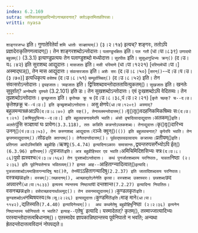 ```yaml
---
index: 6.2.169
sutra: जातिकालसुखादिभ्योऽनाच्छादनात्? क्तोऽकृतमितप्रतिपन्नाः।
vritti: nyasa

---
```

`शाङ्गरजग्धः` इति। गुणातेरितेर्वा `शमि धातोः सञ्ज्ञायाम्()` (३।२।१४) इत्यच्? शङ्गरः, ततोऽपि प्रज्ञादेराकृतिगणत्वादण्()। तेन शाङ्गरशब्दोऽन्तोदात्तः। `पलाण्डुभक्षितः` इति। `पल गतौ` (धा।पा।८३९) `उणादयो बहुलम्()` (3.3.1) इत्याण्डुप्रत्ययः तेन पलाण्डुशब्दो मध्योदात्तः। `सुरपीतः` इति। `सुसूधागुधिभ्यः क्रन्()` (द।उ।य८।४२) इति सुराशब्द आद्युदात्तः। `मासजातः` इति। `मसी परिमाणे` (धा।पा।१२२१) [`परिणामे`धा।पा।] अस्माद्घञ्(), तेन मास आद्युदात्तः। `संवत्सरजातः` इति। `अशेः सरः` (द।उ।८।५०) [`सरन्()`--द।उ।प।उ। (३।७०)] इत्यधिकृत्य `वसेश्च` (द।उ।८।५१) `सम्पूर्वाच्चित्()` (द।उ।८।५२) इति। तेन संवत्सरोऽन्तोदात्तः। `द्व्यहजातः। त्र्यहजातः` इति। द्वित्रिशब्दावन्तोदाततावित्युकतम्()। `सुखजातः` इति। खनतेः सुपूर्वात्? `अन्येष्वपि दृश्यते` (3.2.101) इति डः। तेन सुखशब्दोऽन्तोदात्तः। एवं दृःखशब्दोऽपि वेदितव्यः। तेन तृप्रशब्दोऽन्तोदात्तः। `कृच्छ्रजातः` इति। `कृतेच्छः क्रू च` (द।उ।८।३८,पं।उ।२।२१) [`कृते च्छक्? च--द।उ। `कृतेश्छक्रू च`--पं।उ।] इति कृच्छ्रशब्दोऽन्तोदात्तः। `असु क्षेणपे` (धा।पा।१२०९) अस्माद्? `बहुलमन्यत्र#आऽपि` (द।उ।८।४०) इति रक्(), तेनास्लमन्तोदात्तम्()। `वृ()तृ()वदहनिकमिकषिब्यः सः` (द।उ।९।२१) [कषियुमुचिभ्यः--द।उ।] इति बहुलवचनादमेरपि भवति। अंसो वृषादित्वादाद्युदात्तः। `अलकम्()` इति। अलतेः `पुंसि सञ्ज्ञायां घः प्रायेण` (3.3.118), ततः कन्निति कन्नन्तोऽप्लकशब्दः। तेनाद्युदात्तः। `कृ()वृ()दारिभ्य उनन्()` (पं।उ।३।५३), तेन करुणशब्द आद्युदात्तः। `रञ्जेः क्वुन्()` (()) इति बहुलवचनात्? कृपेरपि भवति। तेन कृपणमाद्युदात्तम्()। `सोढः` इति क्तान्तम्()। तेनैतदन्तोदात्तम्()। पूर्ववद्घत्वढत्वादयः कत्र्तव्याः। `प्रतीयम्()` इति। प्रतिगता आपोऽस्मिन्निति बहुव्रीहिः। `ऋक्पूः` (5.4.74) इत्यादिनाऽकारः समासान्तः, `द्व्यन्तरुपसर्गेभ्योऽपि ईत्()` (6.3.96) इतीत्त्वम्()। `पुत्रजातः` इति। अत्र बहुव्रीहिस्वर एव भवति। `अमिचिमिदिशसिभ्यः क्त्रः` (द।उ।८।८६) `पुवो ह्यस्वश्च` (पं।३।४।१६४) तेन पुत्रशब्दोऽन्तोदात्तः। 
कथं पुनर्जातशब्दस्य परनिपातः, यावता `निष्ठा` (२।२।३६) इति पूर्वनिपातेनात्र भवितव्यम्()? इत्यत आह--`आहिताग्न्यादित्वात्()` इत्यादि। पुत्रजातशब्दोऽयमाहितागन्यादिषु षठ()ते, तेन `वाऽ‌ऽहितागन्यादिषु` (2.2.37) इति जातादिशब्दसय परनिपातः। `वस्त्रच्छन्नः` इति। वस्त्रम्()ाच्छादनम्(), आच्छाद्यतेऽनेनेति कृत्वा। वस्त्रशब्द उक्तस्वरः। छन्नशब्दः `छद अपवारणे` (धा।पा।१८३३) इत्यस्य ण्यन्तस्य निष्ठायां `वा दन्तशान्त` (7.2.27) इत्यादिना निपातितः। `वसनच्छन्नः` इति। वसेराच्छादनार्थाल्ल्युट्()। तेन वसनमाद्युदात्तम्()। `कुण्डलकृतः` इति। कुण्डशब्दोऽयं `नब्विषयस्य` (फि।सू।२।२६) इत्याद्युदात्तः। `कुण्डमितः` इति। `माङ् माने` (धा।पा।११४२), `द्यतिस्यति` (7.4.40) इत्यादिनेत्त्वम्()। 
अथ कथमेतेषु बहुव्रीहिषु `निष्ठा` (२।२।३६) इत्यनेन निष्ठान्तस्य पर्वनिपातो न भवति? इत्याह--`एतेषु` इत्यादि। यस्मादेतत्? कृतम्(), तस्माज्जात्यादिभ्यः परस्यान्तोदात्तत्वबिधानाम्()। एतस्मादेव ज्ञापकान्निष्ठान्तस्य पूर्वनिपातो न भवति; अन्यथा ह्रेतदन्तोदात्तत्वविदानं नोपपद्यते॥